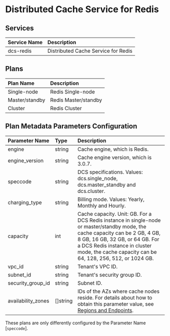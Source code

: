 # Distributed Cache Service for Redis

## Services

| Service Name                   | Description
|:-------------------------------|:-----------
| dcs-redis                      | Distributed Cache Service for Redis

## Plans

| Plan Name                      | Description
|:-------------------------------|:-----------
| Single-node                    | Redis Single-node
| Master/standby                 | Redis Master/standby
| Cluster                        | Redis Cluster

## Plan Metadata Parameters Configuration

| Parameter Name         | Type       | Description
|:-----------------------|:-----------|:-----------
| engine                 | string     | Cache engine, which is Redis.
| engine_version         | string     | Cache engine version, which is 3.0.7.
| speccode               | string     | DCS specifications. Values: dcs.single_node, dcs.master_standby and dcs.cluster.
| charging_type          | string     | Billing mode. Values: Yearly, Monthly and Hourly.
| capacity               | int        | Cache capacity. Unit: GB. For a DCS Redis instance in single-node or master/standby mode, the cache capacity can be 2 GB, 4 GB, 8 GB, 16 GB, 32 GB, or 64 GB. For a DCS Redis instance in cluster mode, the cache capacity can be 64, 128, 256, 512, or 1024 GB.
| vpc_id                 | string     | Tenant's VPC ID.
| subnet_id              | string     | Tenant's security group ID.
| security_group_id      | string     | Subnet ID.
| availability_zones     | []string   | IDs of the AZs where cache nodes reside. For details about how to obtain this parameter value, see [Regions and Endpoints](https://developer.huaweicloud.com/endpoint).


These plans are only differently configured by the Parameter Name [```speccode```].
